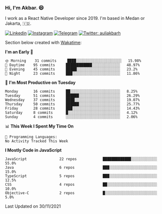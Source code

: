 ### Hi,  I'm Akbar. 😄

I work as a React Native Developer since 2019. I'm based in Medan or Jakarta, :indonesia:. 

<!-- 🔭 Take a look at my [LinkedIn](https://www.linkedin.com/in/aulia-akbar-harahap/) profile. -->

<!-- For now I still don't have a repository to be proud of, but I'm working on it. -->

[![Linkedin](https://img.shields.io/badge/-Aulia%20Akbar%20Harahap-blue?style=flat-square&labelColor=gray&logo=Linkedin&logoColor=white&link=https://www.linkedin.com/in/aulia-akbar-harahap)](https://www.linkedin.com/in/aulia-akbar-harahap)
[![Instagram](https://img.shields.io/badge/-@auliakbarh-orange?style=flat-square&labelColor=gray&logo=Instagram&logoColor=white&link=https://www.instagram.com/auliakbarh)](https://www.instagram.com/auliakbarh)
[![Telegram](https://img.shields.io/badge/-auliakbarh-informational?style=flat-square&labelColor=gray&logo=telegram&logoColor=white&link=https://t.me/auliakbarh)](https://t.me/auliakbarh)
[![Twitter: auliakbarh](https://img.shields.io/twitter/follow/auliakbarh?style=social)](https://twitter.com/auliakbarh)

Section below created with [Wakatime](https://wakatime.com/):
<!--START_SECTION:waka-->
**I'm an Early 🐤** 

```text
🌞 Morning    31 commits     ████░░░░░░░░░░░░░░░░░░░░░   15.98% 
🌆 Daytime    95 commits     ████████████░░░░░░░░░░░░░   48.97% 
🌃 Evening    45 commits     █████░░░░░░░░░░░░░░░░░░░░   23.2% 
🌙 Night      23 commits     ███░░░░░░░░░░░░░░░░░░░░░░   11.86%

```
📅 **I'm Most Productive on Tuesday** 

```text
Monday       16 commits     ██░░░░░░░░░░░░░░░░░░░░░░░   8.25% 
Tuesday      51 commits     ██████░░░░░░░░░░░░░░░░░░░   26.29% 
Wednesday    37 commits     ████░░░░░░░░░░░░░░░░░░░░░   19.07% 
Thursday     50 commits     ██████░░░░░░░░░░░░░░░░░░░   25.77% 
Friday       28 commits     ███░░░░░░░░░░░░░░░░░░░░░░   14.43% 
Saturday     8 commits      █░░░░░░░░░░░░░░░░░░░░░░░░   4.12% 
Sunday       4 commits      ░░░░░░░░░░░░░░░░░░░░░░░░░   2.06%

```


📊 **This Week I Spent My Time On** 

```text
💬 Programming Languages: 
No Activity Tracked This Week

```

**I Mostly Code in JavaScript** 

```text
JavaScript               22 repos            █████████████░░░░░░░░░░░░   55.0% 
Java                     6 repos             ███░░░░░░░░░░░░░░░░░░░░░░   15.0% 
TypeScript               5 repos             ███░░░░░░░░░░░░░░░░░░░░░░   12.5% 
CSS                      4 repos             ██░░░░░░░░░░░░░░░░░░░░░░░   10.0% 
Objective-C              2 repos             █░░░░░░░░░░░░░░░░░░░░░░░░   5.0%

```



 Last Updated on 30/11/2021
<!--END_SECTION:waka-->


<!--
**auliakbarh/auliakbarh** is a ✨ _special_ ✨ repository because its `README.md` (this file) appears on your GitHub profile.

Here are some ideas to get you started:

- 🔭 I’m currently working on ...
- 🌱 I’m currently learning ...
- 👯 I’m looking to collaborate on ...
- 🤔 I’m looking for help with ...
- 💬 Ask me about ...
- 📫 How to reach me: ...
- 😄 Pronouns: ...
- ⚡ Fun fact: ...
-->
